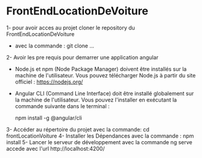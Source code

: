 # FrontEndLocationDeVoiture

1- pour avoir acces au projet cloner le repository du FrontEndLocationDeVoiture
* avec la commande : git clone ...
  
2- Avoir les pre requis pour demarrer une application angular 

* Node.js et npm (Node Package Manager) doivent être installés sur la machine de l'utilisateur. Vous pouvez télécharger Node.js à partir du site officiel : https://nodejs.org/
* Angular CLI (Command Line Interface) doit être installé globalement sur la machine de l'utilisateur. Vous pouvez l'installer en exécutant la commande suivante dans le terminal :

  npm install -g @angular/cli
  
3- Accéder au répertoire du projet 
  avec la commande: cd frontLocationVoiture
4- Installer les Dépendances
  avec la commande : npm install
5- Lancer le serveur de développement
  avec la commande ng serve
  accede avec l'url http://localhost:4200/
  
